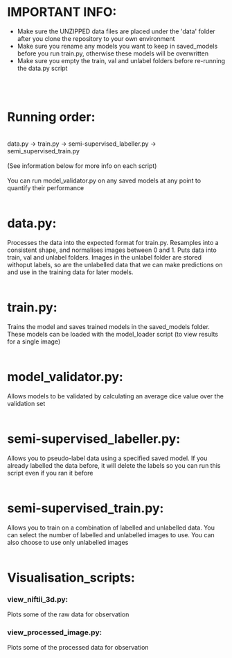 # **IMPORTANT INFO:**
- Make sure the UNZIPPED data files are placed under the 'data' folder after you clone the repository to your own environment <br />
- Make sure you rename any models you want to keep in saved_models before you run train.py, otherwise these models will be overwritten <br />
- Make sure you empty the train, val and unlabel folders before re-running the data.py script <br />
<br />
<br />

# **Running order:**
<br />
data.py -> train.py  -> semi-supervised_labeller.py -> semi_supervised_train.py <br />
<br />
(See information below for more info on each script) <br />
<br />
You can run model_validator.py on any saved models at any point to quantify their performance
<br />
<br />
  
# **data.py:**
Processes the data into the expected format for train.py. Resamples into a consistent shape, and normalises images between 0 and 1. Puts data into train, val and unlabel folders. Images in the unlabel folder are stored withoput labels, so are the unlabelled data that we can make predictions on and use in the training data for later models.
<br />
<br />

# **train.py:**
Trains the model and saves trained models in the saved_models folder. These models can be loaded with the model_loader script (to view results for a single image)
<br />
<br />

# **model_validator.py:**
Allows models to be validated by calculating an average dice value over the validation set
<br />
<br />

# **semi-supervised_labeller.py:**
Allows you to pseudo-label data using a specified saved model. If you already labelled the data before, it will delete the labels so you can run this script even if you ran it before
<br />
<br />

# **semi-supervised_train.py:**
Allows you to train on a combination of labelled and unlabelled data. You can select the number of labelled and unlabelled images to use. You can also choose to use only unlabelled images
<br />
<br />

# **Visualisation_scripts:**
### **view_niftii_3d.py:**
Plots some of the raw data for observation
<br />

### **view_processed_image.py:**
Plots some of the processed data for observation
<br />
